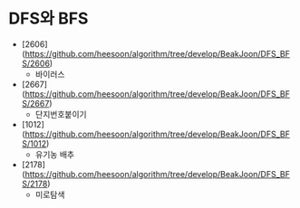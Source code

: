 DFS와 BFS
==========================================================================================
* [2606] (https://github.com/heesoon/algorithm/tree/develop/BeakJoon/DFS_BFS/2606)
  * 바이러스
* [2667] (https://github.com/heesoon/algorithm/tree/develop/BeakJoon/DFS_BFS/2667)
  * 단지번호붙이기
* [1012] (https://github.com/heesoon/algorithm/tree/develop/BeakJoon/DFS_BFS/1012)
  * 유기농 배추
* [2178] (https://github.com/heesoon/algorithm/tree/develop/BeakJoon/DFS_BFS/2178)
  * 미로탐색
